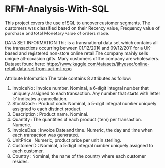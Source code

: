 # RFM-Analysis-With-SQL
This project covers the use of SQL to uncover customer segments. The customers was classified based on their Recency value, Frequency value of purchase and total Monetary value of orders made.

DATA SET INFORMATION
This is a transnational data set which contains all the transactions occurring between 01/12/2010 and 09/12/2011 for a UK-based and registered non-store online retail.The company mainly sells unique all-occasion gifts. Many customers of the company are wholesalers. Dataset found here: https://www.kaggle.com/datasets/jihyeseo/online-retail-data-set-from-uci-ml-repo

Attribute Information
The table contains 8 attributes as follow:

1. InvoiceNo : Invoice number. Nominal, a 6-digit integral number that uniquely assigned to each transaction. Any number that starts with letter ‘c’ indicates a cancellation.
2. StockCode : Product code. Nominal, a 5-digit integral number uniquely assigned to each distinct product.
3. Description : Product name. Nominal.
4. Quantity : The quantities of each product (item) per transaction. Numeric.
5. InvoiceDate : Invoice Date and time. Numeric, the day and time when each transaction was generated.
6. UnitPrice : Numeric, product price per unit in sterling.
7. CustomerID : Nominal, a 5-digit integral number uniquely assigned to each customer.
8. Country : Nominal, the name of the country where each customer resides.


